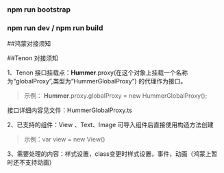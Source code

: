 ### npm run bootstrap
### npm run dev / npm run build



##鸿蒙对接须知




##Tenon 对接须知

1、Tenon 接口挂载点：__Hummer__.proxy(在这个对象上挂载一个名称为“globalProxy”,类型为“HummerGlobalProxy”) 的代理作为接口。
> 示例： __Hummer__.proxy.globalProxy = new HummerGlobalProxy();

接口详细内容见文件：HummerGlobalProxy.ts

2、已支持的组件：View 、Text、Image 可导入组件后直接使用构造方法创建
> 示例：var view = new View() 

3、需要处理的内容：样式设置，class变更时样式设置，事件，动画（鸿蒙上暂时还不支持动画）
